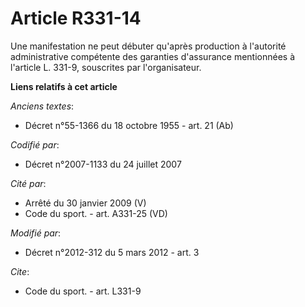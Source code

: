 # Article R331-14

Une manifestation ne peut débuter qu'après production à l'autorité administrative compétente des garanties d'assurance
mentionnées à l'article L. 331-9, souscrites par l'organisateur.

**Liens relatifs à cet article**

_Anciens textes_:

  - Décret n°55-1366 du 18 octobre 1955 - art. 21 (Ab)

_Codifié par_:

  - Décret n°2007-1133 du 24 juillet 2007

_Cité par_:

  - Arrêté du 30 janvier 2009 (V)
  - Code du sport. - art. A331-25 (VD)

_Modifié par_:

  - Décret n°2012-312 du 5 mars 2012 - art. 3

_Cite_:

  - Code du sport. - art. L331-9
